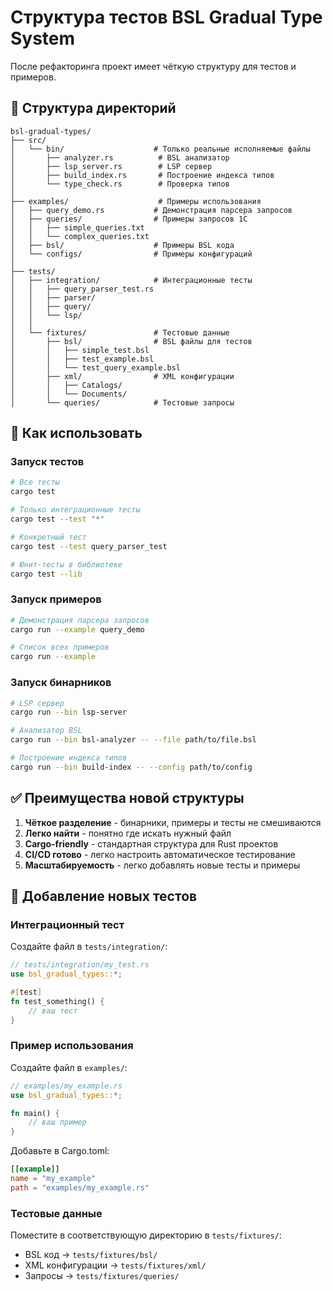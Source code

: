 # Структура тестов BSL Gradual Type System

После рефакторинга проект имеет чёткую структуру для тестов и примеров.

## 📁 Структура директорий

```
bsl-gradual-types/
├── src/
│   └── bin/                    # Только реальные исполняемые файлы
│       ├── analyzer.rs          # BSL анализатор
│       ├── lsp_server.rs        # LSP сервер
│       ├── build_index.rs       # Построение индекса типов
│       └── type_check.rs        # Проверка типов
│
├── examples/                    # Примеры использования
│   ├── query_demo.rs           # Демонстрация парсера запросов
│   ├── queries/                # Примеры запросов 1С
│   │   ├── simple_queries.txt
│   │   └── complex_queries.txt
│   ├── bsl/                    # Примеры BSL кода
│   └── configs/                # Примеры конфигураций
│
├── tests/
│   ├── integration/            # Интеграционные тесты
│   │   ├── query_parser_test.rs
│   │   ├── parser/
│   │   ├── query/
│   │   └── lsp/
│   │
│   └── fixtures/               # Тестовые данные
│       ├── bsl/                # BSL файлы для тестов
│       │   ├── simple_test.bsl
│       │   ├── test_example.bsl
│       │   └── test_query_example.bsl
│       ├── xml/                # XML конфигурации
│       │   ├── Catalogs/
│       │   └── Documents/
│       └── queries/            # Тестовые запросы
```

## 🚀 Как использовать

### Запуск тестов
```bash
# Все тесты
cargo test

# Только интеграционные тесты
cargo test --test "*"

# Конкретный тест
cargo test --test query_parser_test

# Юнит-тесты в библиотеке
cargo test --lib
```

### Запуск примеров
```bash
# Демонстрация парсера запросов
cargo run --example query_demo

# Список всех примеров
cargo run --example
```

### Запуск бинарников
```bash
# LSP сервер
cargo run --bin lsp-server

# Анализатор BSL
cargo run --bin bsl-analyzer -- --file path/to/file.bsl

# Построение индекса типов
cargo run --bin build-index -- --config path/to/config
```

## ✅ Преимущества новой структуры

1. **Чёткое разделение** - бинарники, примеры и тесты не смешиваются
2. **Легко найти** - понятно где искать нужный файл
3. **Cargo-friendly** - стандартная структура для Rust проектов
4. **CI/CD готово** - легко настроить автоматическое тестирование
5. **Масштабируемость** - легко добавлять новые тесты и примеры

## 📝 Добавление новых тестов

### Интеграционный тест
Создайте файл в `tests/integration/`:
```rust
// tests/integration/my_test.rs
use bsl_gradual_types::*;

#[test]
fn test_something() {
    // ваш тест
}
```

### Пример использования
Создайте файл в `examples/`:
```rust
// examples/my_example.rs
use bsl_gradual_types::*;

fn main() {
    // ваш пример
}
```

Добавьте в Cargo.toml:
```toml
[[example]]
name = "my_example"
path = "examples/my_example.rs"
```

### Тестовые данные
Поместите в соответствующую директорию в `tests/fixtures/`:
- BSL код → `tests/fixtures/bsl/`
- XML конфигурации → `tests/fixtures/xml/`
- Запросы → `tests/fixtures/queries/`